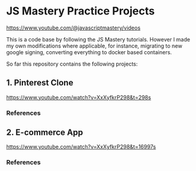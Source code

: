 # JS Mastery Practice Projects
https://www.youtube.com/@javascriptmastery/videos

This is a code base by following the JS Mastery tutorials. However I made my own modifications where applicable, for instance, migrating to new google signing, converting everything to docker based containers. 

So far this repository contains the following projects:

## 1. Pinterest Clone
https://www.youtube.com/watch?v=XxXyfkrP298&t=298s

### References

## 2. E-commerce App
https://www.youtube.com/watch?v=XxXyfkrP298&t=16997s

### References